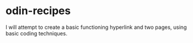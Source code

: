 # odin-recipes

I will attempt to create a basic functioning hyperlink and two pages, using basic coding techniques.

